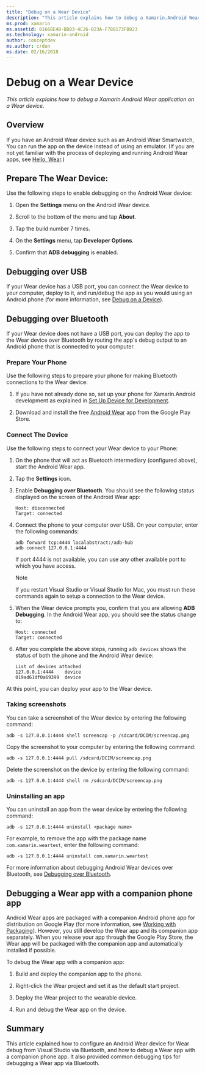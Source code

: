 ```yaml
---
title: "Debug on a Wear Device"
description: "This article explains how to debug a Xamarin.Android Wear application on a Wear device."
ms.prod: xamarin
ms.assetid: 01668E4B-BB83-4C26-B23A-F788173FB823
ms.technology: xamarin-android
author: conceptdev
ms.author: crdun
ms.date: 02/16/2018
---
```


# Debug on a Wear Device

_This article explains how to debug a Xamarin.Android Wear application on a Wear device._

## Overview

If you have an Android Wear device such as an Android Wear Smartwatch,
You can run the app on the device instead of using an emulator. (If you
are not yet familiar with the process of deploying and running Android
Wear apps, see
[Hello, Wear](~/android/wear/get-started/hello-wear.md).)

## Prepare The Wear Device:

Use the following steps to enable debugging on the Android
Wear device:

1. Open the **Settings** menu on the Android Wear device.

2. Scroll to the bottom of the menu and tap **About**.

3. Tap the build number 7 times.

4. On the **Settings** menu, tap **Developer Options**.

5. Confirm that **ADB debugging** is enabled.

## Debugging over USB

If your Wear device has a USB port, you can connect the Wear device to
your computer, deploy to it, and run/debug the app as you would using
an Android phone (for more information, see
[Debug on a Device](~/android/deploy-test/debugging/debug-on-device.md)).

## Debugging over Bluetooth

If your Wear device does not have a USB port, you can deploy the app to 
the Wear device over Bluetooth by routing the app's debug output to an 
Android phone that is connected to your computer. 

### Prepare Your Phone

Use the following steps to prepare your phone for making Bluetooth
connections to the Wear device: 

1. If you have not already done so, set up your phone for Xamarin.Android development
    as explained in
    [Set Up Device for Development](~/android/get-started/installation/set-up-device-for-development.md).

2. Download and install the free
    [Android Wear](https://play.google.com/store/apps/details?id=com.google.android.wearable.app)
    app from the Google Play Store.

### Connect The Device

Use the following steps to connect your Wear device to your Phone:

1. On the phone that will act as Bluetooth intermediary (configured above), 
    start the Android Wear app. 

2. Tap the **Settings** icon.

3. Enable **Debugging over Bluetooth**. You should see the following status
    displayed on the screen of the Android Wear app:

    ```
    Host: disconnected
    Target: connected
    ```

4. Connect the phone to your computer over USB. On your computer, 
    enter the following commands:

    ```shell
    adb forward tcp:4444 localabstract:/adb-hub
    adb connect 127.0.0.1:4444
    ```

    If port 4444 is not available, you can use any other available port 
    to which you have access. 

    > [!NOTE]
    > If you restart Visual Studio or Visual Studio for Mac,
    > you must run these commands again to setup a connection to the Wear
    > device.

5. When the Wear device prompts you, confirm that you are allowing 
    **ADB Debugging**. In the Android Wear app, you should 
    see the status change to:

    ```
    Host: connected
    Target: connected
    ```

6. After you complete the above steps, running `adb devices` shows the
    status of both the phone and the Android Wear device:

    ```
    List of devices attached
    127.0.0.1:4444    device
    019ad61df0a69399  device
    ```

At this point, you can deploy your app to the Wear device.

<a name="screenshots" />

### Taking screenshots

You can take a screenshot of the Wear device by entering the following 
command: 

```shell
adb -s 127.0.0.1:4444 shell screencap -p /sdcard/DCIM/screencap.png
```

Copy the screenshot to your computer by entering the following command:

```shell
adb -s 127.0.0.1:4444 pull /sdcard/DCIM/screencap.png
```

Delete the screenshot on the device by entering the following command:

```shell
adb -s 127.0.0.1:4444 shell rm /sdcard/DCIM/screencap.png
```

### Uninstalling an app

You can uninstall an app from the wear device by entering the
following command:

```shell
adb -s 127.0.0.1:4444 uninstall <package name>
```

For example, to remove the app with the package name `com.xamarin.weartest`,
enter the following command:

```shell
adb -s 127.0.0.1:4444 uninstall com.xamarin.weartest
```

For more information about debugging Android Wear devices over
Bluetooth, see 
[Debugging over Bluetooth](https://developer.android.com/training/wearables/apps/bt-debugging.html).

## Debugging a Wear app with a companion phone app

Android Wear apps are packaged with a companion Android phone app for
distribution on Google Play (for more information, see
[Working with Packaging](~/android/wear/deploy-test/packaging.md)). 
However, you still develop the Wear app and its companion app
separately. When you release your app through the Google Play Store,
the Wear app will be packaged with the companion app and automatically
installed if possible.

To debug the Wear app with a companion app: 

1. Build and deploy the companion app to the phone.

2. Right-click the Wear project and set it as the default start
    project.

3. Deploy the Wear project to the wearable device.

4. Run and debug the Wear app on the device.

## Summary

This article explained how to configure an Android Wear device for Wear
debug from Visual Studio via Bluetooth, and how to debug a Wear app
with a companion phone app. It also provided common debugging tips for
debugging a Wear app via Bluetooth.
